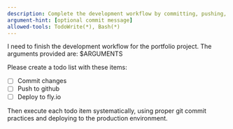 ```yaml
---
description: Complete the development workflow by committing, pushing, and deploying
argument-hint: [optional commit message]
allowed-tools: TodoWrite(*), Bash(*)
---
```


I need to finish the development workflow for the portfolio project. The arguments provided are: $ARGUMENTS

Please create a todo list with these items:
- [ ] Commit changes
- [ ] Push to github  
- [ ] Deploy to fly.io

Then execute each todo item systematically, using proper git commit practices and deploying to the production environment.